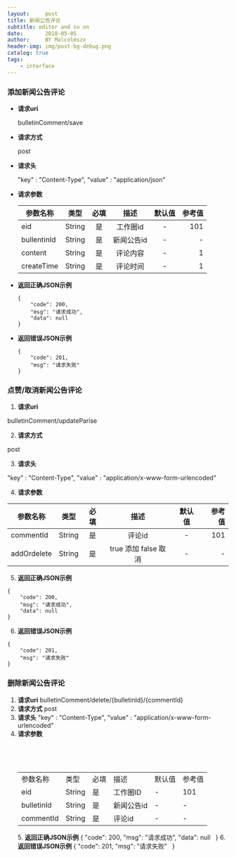 ```yaml
---
layout:     post
title: 新闻公告评论
subtitle: editor and so on
date:       2018-05-05
author:     BY Malcolmszx
header-img: img/post-bg-debug.png
catalog: true
tags:
    - interface
---
```

### 添加新闻公告评论

- **请求uri**

  bulletinComment/save

- **请求方式**

  post

- **请求头**

  "key" : "Content-Type",  "value" : "application/json"

- **请求参数**

  | 参数名称       | 类型          | 必填          | 描述           | 默认值        | 参考值         |
  | ------------- |:-------------:|:-------------:|:-------------:|:-------------:| -------------:|
  | eid           | String        |    是         | 工作圈id       | -             |      101      |
  | bullentinId   | String        |    是         | 新闻公告id     | -  |- |
  | content       | String        |    是         | 评论内容       | -            |     1        |
  | createTime    | String        |    是         | 评论时间       | -            |     1        |

- **返回正确JSON示例**
  ```
  {
      "code": 200,
      "msg": "请求成功",
      "data": null
  }
  ```
- **返回错误JSON示例**  
  ```
  {
      "code": 201,
      "msg": "请求失败"
  }
  ```

### 点赞/取消新闻公告评论

1. **请求uri**

  bulletinComment/updateParise

2. **请求方式**

  post

3. **请求头**

  "key" : "Content-Type",  "value" : "application/x-www-form-urlencoded"

4. **请求参数**

  | 参数名称       | 类型          | 必填          | 描述           | 默认值        | 参考值         |
  | ------------- |:-------------:|:-------------:|:-------------:|:-------------:| -------------:|
  | commentId     | String        |    是         | 评论id         | -             |      101      |
  | addOrdelete   | String        |    是         | true 添加 false 取消| -  |- |

5. **返回正确JSON示例**
  ```
  {
      "code": 200,
      "msg": "请求成功",
      "data": null
  }
  ```
6. **返回错误JSON示例**
  ```
  {
      "code": 201,
      "msg": "请求失败"
  }
  ```
### 删除新闻公告评论

1. **请求uri**
bulletinComment/delete/{bulletinId}/{commentId}
2. **请求方式**
post
3. **请求头**
"key" : "Content-Type",  "value" : "application/x-www-form-urlencoded"
4. **请求参数**
     <table>
        <tr>
            <td>参数名称</td> <td>类型</td> <td>必填</td> <td>描述</td> <td>默认值</td> <td>参考值</td>
        </tr>
        <tr>
            <td>eid</td> <td>String</td> <td>是</td> <td>工作圈ID</td> <td> -  </td> <td>101</td>
        </tr>
        <tr>
            <td>bulletinId</td> <td>String</td> <td>是</td> <td>新闻公告id</td> <td> -  </td> <td>-</td>
        </tr>
        <tr>
            <td>commentId</td> <td>String</td> <td>是</td> <td>评论id</td> <td> -  </td> <td>-</td>
        </tr>
    </table>
5. **返回正确JSON示例**
    {
        "code": 200,
        "msg": "请求成功",
        "data": null
    }
6. **返回错误JSON示例**
    {
        "code": 201,
        "msg": "请求失败"
    }
